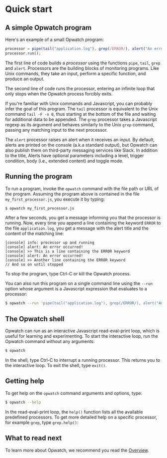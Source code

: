 # Quick start

## A simple Opwatch program

Here's an example of a small Opwatch program:

```js
processor = pipe(tail("application.log"), grep(/ERROR/), alert("An error occurred!"));
processor.run();
```

The first line of code builds a *processor* using the functions `pipe`, `tail`, `grep` and `alert`. 
Processors are the building blocks of monitoring programs. Like Unix commands, they take an input, perform a specific 
function, and produce an output.

The second line of code runs the processor, entering an infinite loop that only stops when the Opwatch process 
forcibly exits.

If you're familiar with Unix commands and Javascript, you can probably infer the goal of this program. The `tail`
processor is equivalent to the Unix command `tail -F -n 0`, thus starting at the bottom of the file and waiting for 
additional data to be appended. The `grep` processor takes a Javascript regexp as its argument and
behaves similarly to the Unix `grep` command, passing any matching input to the next processor.

The `alert` processor raises an alert when it receives an input. By default, alerts are printed 
on the console (a.k.a standard output), but Opwatch can also publish them on third-party messaging services like Slack.
In addition to the title, Alerts have optional parameters including a level, trigger condition, body (i.e., extended 
content) and toggle mode.

## Running the program

To run a program, invoke the `opwatch` command with the file path or URL of the program. Assuming the program above
is contained in the file `my_first_processor.js`, you execute it by typing: 

```sh
$ opwatch my_first_processor.js
```

After a few seconds, you get a message informing you that the processor is running. Now, every time you append a line 
containing the keyword `ERROR` to the file `application.log`, you get a message with the alert title and the content
of the matching line:

```
[console] info: processor up and running
[console] alert: An error occurred!
[console] >> This is a line containing the ERROR keyword
[console] alert: An error occurred!
[console] >> Another line containing the ERROR keyword
// And so on until stopped
```

To stop the program, type Ctrl-C or kill the Opwatch process.

You can also run this program on a single command line using the `--run` option whose argument is a
Javascript expression that evaluates to a processor:

```sh
$ opwatch --run 'pipe(tail("application.log"), grep(/ERROR/), alert("An error occurred!"))'
```

## The Opwatch shell

Opwatch can run as an interactive Javascript read-eval-print loop, which is useful for learning and experimenting. 
To start the interactive loop, run the Opwatch command without any arguments:

```sh
$ opwatch
```

In the shell, type Ctrl-C to interrupt a running processor. This returns you to the interactive loop. To exit
the shell, type `exit()`.

## Getting help

To get help on the `opwatch` command arguments and options, type:

```sh
$ opwatch --help
```

In the read-eval-print loop, the `help()` function lists all the available predefined processors. To get more 
detailed help on a specific processor, for example `grep`, type `grep.help()`:

## What to read next

To learn more about Opwatch, we recommend you read the [Overview](overview.md).
 